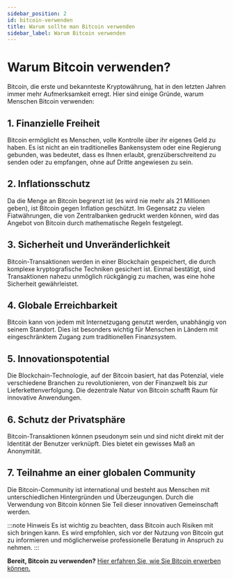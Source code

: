 ```yaml
---
sidebar_position: 2
id: bitcoin-verwenden
title: Warum sollte man Bitcoin verwenden
sidebar_label: Warum Bitcoin verwenden
---
```


# Warum Bitcoin verwenden?

Bitcoin, die erste und bekannteste Kryptowährung, hat in den letzten Jahren immer mehr Aufmerksamkeit erregt. Hier sind einige Gründe, warum Menschen Bitcoin verwenden:

## 1. **Finanzielle Freiheit**

Bitcoin ermöglicht es Menschen, volle Kontrolle über ihr eigenes Geld zu haben. Es ist nicht an ein traditionelles Bankensystem oder eine Regierung gebunden, was bedeutet, dass es Ihnen erlaubt, grenzüberschreitend zu senden oder zu empfangen, ohne auf Dritte angewiesen zu sein.

## 2. **Inflationsschutz**

Da die Menge an Bitcoin begrenzt ist (es wird nie mehr als 21 Millionen geben), ist Bitcoin gegen Inflation geschützt. Im Gegensatz zu vielen Fiatwährungen, die von Zentralbanken gedruckt werden können, wird das Angebot von Bitcoin durch mathematische Regeln festgelegt.

## 3. **Sicherheit und Unveränderlichkeit**

Bitcoin-Transaktionen werden in einer Blockchain gespeichert, die durch komplexe kryptografische Techniken gesichert ist. Einmal bestätigt, sind Transaktionen nahezu unmöglich rückgängig zu machen, was eine hohe Sicherheit gewährleistet.

## 4. **Globale Erreichbarkeit**

Bitcoin kann von jedem mit Internetzugang genutzt werden, unabhängig von seinem Standort. Dies ist besonders wichtig für Menschen in Ländern mit eingeschränktem Zugang zum traditionellen Finanzsystem.

## 5. **Innovationspotential**

Die Blockchain-Technologie, auf der Bitcoin basiert, hat das Potenzial, viele verschiedene Branchen zu revolutionieren, von der Finanzwelt bis zur Lieferkettenverfolgung. Die dezentrale Natur von Bitcoin schafft Raum für innovative Anwendungen.

## 6. **Schutz der Privatsphäre**

Bitcoin-Transaktionen können pseudonym sein und sind nicht direkt mit der Identität der Benutzer verknüpft. Dies bietet ein gewisses Maß an Anonymität.

## 7. **Teilnahme an einer globalen Community**

Die Bitcoin-Community ist international und besteht aus Menschen mit unterschiedlichen Hintergründen und Überzeugungen. Durch die Verwendung von Bitcoin können Sie Teil dieser innovativen Gemeinschaft werden.

:::note Hinweis
Es ist wichtig zu beachten, dass Bitcoin auch Risiken mit sich bringen kann. Es wird empfohlen, sich vor der Nutzung von Bitcoin gut zu informieren und möglicherweise professionelle Beratung in Anspruch zu nehmen.
:::

**Bereit, Bitcoin zu verwenden?** [Hier erfahren Sie, wie Sie Bitcoin erwerben können.](/docs/basics/how-to-acquire.md)
